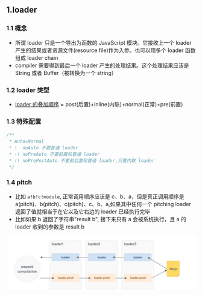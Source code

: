## 1.loader

### 1.1 概念

- 所谓 loader 只是一个导出为函数的 JavaScript 模块。它接收上一个 loader 产生的结果或者资源文件(resource file)作为入参。也可以用多个 loader 函数组成 loader chain
- compiler 需要得到最后一个 loader 产生的处理结果。这个处理结果应该是 String 或者 Buffer（被转换为一个 string）

### 1.2 loader 类型

- [loader 的叠加顺序](https://github.com/webpack/webpack/blob/v4.39.3/lib/NormalModuleFactory.js#L159-L339) = post(后置)+inline(内联)+normal(正常)+pre(前置)

### 1.3 特殊配置

```js
/**
 * Auto=Normal
 * !  noAuto 不要普通 loader
 * -! noPreAuto 不要前置和普通 loader
 * !! noPrePostAuto 不要前后置和普通 loader,只要内联 loader
 */
```

### 1.4 pitch

- 比如 `a!b!c!module`, 正常调用顺序应该是 c、b、a，但是真正调用顺序是 a(pitch)、b(pitch)、c(pitch)、c、b、a,如果其中任何一个 pitching loader 返回了值就相当于在它以及它右边的 loader 已经执行完毕
- 比如如果 b 返回了字符串"result b", 接下来只有 a 会被系统执行，且 a 的 loader 收到的参数是 result b

![](https://raw.githubusercontent.com/ghx9908/image-hosting/master/img/20230307173454.png)
